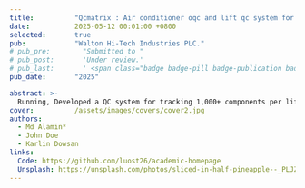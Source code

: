 ```yaml
---
title:          "Qcmatrix : Air conditioner oqc and lift qc system for component tracking and quality assurance, Industry Project (lead & developer)"
date:           2025-05-12 00:01:00 +0800
selected:       true
pub:            "Walton Hi-Tech Industries PLC."
# pub_pre:        "Submitted to "
# pub_post:       'Under review.'
# pub_last:       ' <span class="badge badge-pill badge-publication badge-success">Spotlight</span>'
pub_date:       "2025"

abstract: >-
  Running, Developed a QC system for tracking 1,000+ components per lift project. Enabled R&I teams to initiate and QC teams to verify against predefined criteria. Built real-time dashboards using PHP, JavaScript, jQuery, and AJAX with PostgreSQL backend for efficient QC record management and stakeholder monitoring.
cover:          /assets/images/covers/cover2.jpg
authors:
  - Md Alamin*
  - John Doe
  - Karlin Dowsan
links:
  Code: https://github.com/luost26/academic-homepage
  Unsplash: https://unsplash.com/photos/sliced-in-half-pineapple--_PLJZmHZzk
---
```

